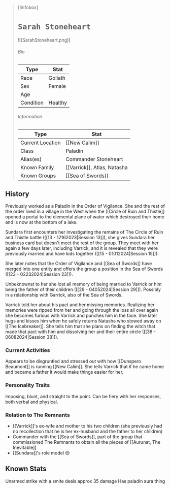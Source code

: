 > [!infobox]
> # `Sarah Stoneheart` 
> ![[SarahStoneheart.png]]
> ###### Bio
> Type |  Stat |
> ---|---|
> Race | Goliath  | 
> Sex | Female  | 
> Age |  |
> Condition |Healthy  |
> ######  Information
> Type |  Stat |
> ---|---|
> Current Location | [[New Calim]]  |
> Class | Paladin |
> 	Alias(es) | Commander Stoneheart |
> Known Family | [[Varrick]], Atlas, Natasha  |
> Known Groups | [[Sea of Swords]] |
 
## History
Previously worked as a Paladin in the Order of Vigilance. She and the rest of the order lived in a village in the West when the [[Circle of Ruin and Thistle]] opened a portal to the elemental plane of water which destroyed their home and is now at the bottom of a lake.

Sundara first encounters her investigating the remains of The Circle of Ruin and Thistle battle ([[13 - 12162023|Session 13]]), she gives Sundara her business card but doesn't meet the rest of the group. They meet with her again a few days later, including Varrick, and it is revealed that they were previously married and have kids together ([[15 - 01012024|Session 15]]).

She later notes that the Order of Vigilance and [[Sea of Swords]] have merged into one entity and offers the group a position in the Sea of Swords ([[23 - 02232024|Session 23]]).

Unbeknownst to her she lost all memory of being married to Varrick or him being the father of their children ([[29 - 04052024|Session 29]]). Possibly in a relationship with Garrick, also of the Sea of Swords.

Varrick told her about his pact and her missing memories. Realizing her memories were ripped from her and going through the loss all over again she becomes furious with Varrick and punches him in the face. She later hugs and kisses him when he safely returns Natasha who stowed away on [[The Icebreaker]]. She tells him that she plans on finding the witch that made that pact with him and dissolving her and their entire circle ([[38 - 06082024|Session 38]]).

### Current Activities
Appears to be disgruntled and stressed out with how [[Dunspero Beaumont]] is running [[New Calim]]. She tells Varrick that if he came home and became a father it would make things easier for her.

### Personality Traits
Imposing, blunt, and straight to the point. Can be fiery with her responses, both verbal and physical. 

### Relation to The Remnants 
- [[Varrick]]'s ex-wife and mother to his two children (she previously had no recollection that he is her ex-husband and the father to her children)
- Commander with the [[Sea of Swords]],  part of the group that commissioned The Remnants to obtain all the pieces of [[Aurunat, The Inevitable]]
- [[Sundara]]'s role model 😍

## Known Stats
Unarmed strike with a smite deals approx 35 damage
Has paladin aura thing